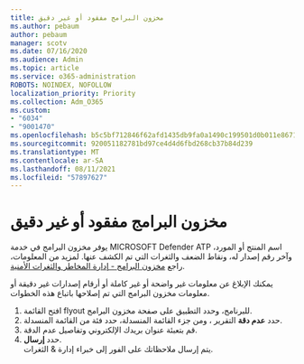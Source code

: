 ```yaml
---
title: مخزون البرامج مفقود أو غير دقيق
ms.author: pebaum
author: pebaum
manager: scotv
ms.date: 07/16/2020
ms.audience: Admin
ms.topic: article
ms.service: o365-administration
ROBOTS: NOINDEX, NOFOLLOW
localization_priority: Priority
ms.collection: Adm_O365
ms.custom:
- "6034"
- "9001470"
ms.openlocfilehash: b5c5bf712846f62afd1435db9fa0a1490c199501d0b011e867103516770fcbfd
ms.sourcegitcommit: 920051182781bd97ce4d4d6fbd268cb37b84d239
ms.translationtype: MT
ms.contentlocale: ar-SA
ms.lasthandoff: 08/11/2021
ms.locfileid: "57897627"
---
```

# <a name="software-inventory-is-missing-or-inaccurate"></a>مخزون البرامج مفقود أو غير دقيق

يوفر مخزون البرامج في خدمة MICROSOFT Defender ATP اسم المنتج أو المورد، وآخر رقم إصدار له، ونقاط الضعف والثغرات التي تم الكشف عنها. لمزيد من المعلومات، راجع [مخزون البرامج - إدارة المخاطر والثغرات الأمنية](https://docs.microsoft.com/windows/security/threat-protection/microsoft-defender-atp/tvm-software-inventory).

يمكنك الإبلاغ عن معلومات غير واضحة أو غير كاملة أو أرقام إصدارات غير دقيقة أو معلومات مخزون البرامج التي تم إصلاحها باتباع هذه الخطوات.  

1. افتح القائمة flyout للبرنامج، وحدد التطبيق على صفحة مخزون البرامج.
2. حدد **عدم دقة** التقرير ، ومن جزء القائمة المنسدلة، حدد فئة من القائمة المنسدلة.
3. قم بتعبئة عنوان بريدك الإلكتروني وتفاصيل عدم الدقة.
4. حدد **إرسال**.</br>
    يتم إرسال ملاحظاتك على الفور إلى خبراء إدارة & الثغرات.